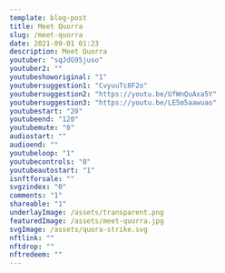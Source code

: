 ```yaml
---
template: blog-post
title: Meet Quorra
slug: /meet-quorra
date: 2021-09-01 01:23
description: Meet Quorra
youtuber: "sqJdG95juso"
youtuber2: ""
youtubeshoworiginal: "1"
youtubersuggestion1: "CvyuuTc8F2o"
youtubersuggestion2: "https://youtu.be/UfWnQuAxa5Y"
youtubersuggestion3: "https://youtu.be/LE5m5aawuao"
youtubestart: "20"
youtubeend: "120"
youtubemute: "0"
audiostart: ""
audioend: ""
youtubeloop: "1"
youtubecontrols: "0"
youtubeautostart: "1"
isnftforsale: ""
svgzindex: "0"
comments: "1"
shareable: "1"
underlayImage: /assets/transparent.png
featuredImage: /assets/meet-quorra.jpg
svgImage: /assets/quora-strike.svg
nftlink: ""
nftdrop: ""
nftredeem: ""
---
```

<!-- <div style="position:relative; top:0; z-index:0; border:px solid blue; height:100vh; width:100vw; overflow:hidden; display:flex; ">


<div class="" style="position:relative; z-index:0; min-width:; height:100%; padding:4vh 1rem 1rem 3rem; font-size:clamp(.7rem, 3vw, 3.2rem); left:0;, top:4vh; line-height:100%; text-shadow:0 2px 7px #000; background:rgba(0,0,0,0.50); border-radius:12px; border:0px solid yellow;">
  <p>Quorra is the last of the Midichlorians.</p>
  <p>Everything you do or learn</p>
  <p>will be imprinted on this disk.</p>
  <br />
  <p>If you lose your disk or fail to</p>
  <p>follow commands, you will be</p>
  <p>subject to immediate de-resolution.</p>
  <br />
  <p>Mirroring complete. Disk Activated.</p>
  <br />
  <p class="TRON txtshadow tronText actionJackson" style="cursor:pointer; margin:0 auto; padding: 0; text-decoration:none; text-shadow:3px 3px 6px rgb(0, 162, 184); font-size:80%;"><a href="/lightdisc-grid/" style="position:relative;">Proceed to games.</a></p>
</div>





<div style="position:relative; top:0; right:0; border:0px solid; z-index:1; max-width:30vw; height:100vh; background:;">
<object style="height:100vh;" class="character" id="svg1" data="/assets/quora-strike.svg" type="image/svg+xml" alt="animated content" title="animated content" ></object>
</div>




</div> -->
<!-- end -->






 

 

<!-- XjuLZwlDxh8 -->